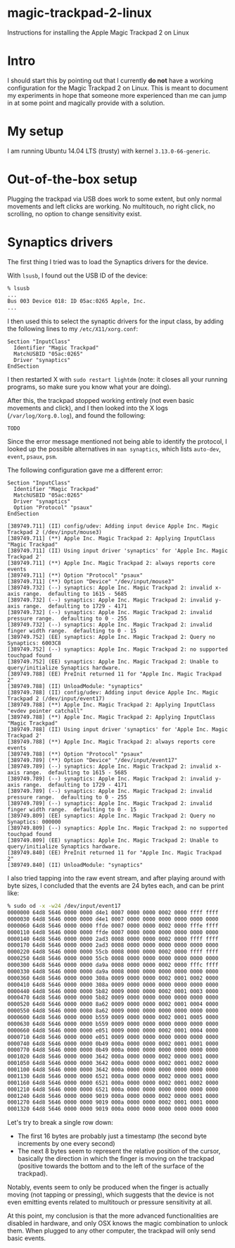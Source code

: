 # magic-trackpad-2-linux
Instructions for installing the Apple Magic Trackpad 2 on Linux

# Intro

I should start this by pointing out that I currently **do not** have a working configuration for the Magic Trackpad 2 on Linux. This is meant to document my experiments in hope that someone more experienced than me can jump in at some point and magically provide with a solution.

# My setup

I am running Ubuntu 14.04 LTS (trusty) with kernel `3.13.0-66-generic`.

# Out-of-the-box setup

Plugging the trackpad via USB does work to some extent, but only normal movements and left clicks are working. No multitouch, no right click, no scrolling, no option to change sensitivity exist.

# Synaptics drivers

The first thing I tried was to load the Synaptics drivers for the device.

With `lsusb`, I found out the USB ID of the device:

```bash
% lsusb
...
Bus 003 Device 018: ID 05ac:0265 Apple, Inc. 
...
```

I then used this to select the synaptic drivers for the input class, by adding the following lines to my `/etc/X11/xorg.conf`:

```
Section "InputClass"
  Identifier "Magic Trackpad"
  MatchUSBID "05ac:0265"
  Driver "synaptics"
EndSection
```

I then restarted X with `sudo restart lightdm` (note: it closes all your running programs, so make sure you know what your are doing).

After this, the trackpad stopped working entirely (not even basic movements and click), and I then looked into the X logs (`/var/log/Xorg.0.log`), and found the following:

```
TODO
```

Since the error message mentioned not being able to identify the protocol, I looked up the possible alternatives in `man synaptics`, which lists `auto-dev`, `event`, `psaux`, `psm`.

The following configuration gave me a different error:

```
Section "InputClass"
  Identifier "Magic Trackpad"
  MatchUSBID "05ac:0265"
  Driver "synaptics"
  Option "Protocol" "psaux"
EndSection
```

```
[389749.711] (II) config/udev: Adding input device Apple Inc. Magic Trackpad 2 (/dev/input/mouse3)
[389749.711] (**) Apple Inc. Magic Trackpad 2: Applying InputClass "Magic Trackpad"
[389749.711] (II) Using input driver 'synaptics' for 'Apple Inc. Magic Trackpad 2'
[389749.711] (**) Apple Inc. Magic Trackpad 2: always reports core events
[389749.711] (**) Option "Protocol" "psaux"
[389749.711] (**) Option "Device" "/dev/input/mouse3"
[389749.732] (--) synaptics: Apple Inc. Magic Trackpad 2: invalid x-axis range.  defaulting to 1615 - 5685
[389749.732] (--) synaptics: Apple Inc. Magic Trackpad 2: invalid y-axis range.  defaulting to 1729 - 4171
[389749.732] (--) synaptics: Apple Inc. Magic Trackpad 2: invalid pressure range.  defaulting to 0 - 255
[389749.732] (--) synaptics: Apple Inc. Magic Trackpad 2: invalid finger width range.  defaulting to 0 - 15
[389749.752] (EE) synaptics: Apple Inc. Magic Trackpad 2: Query no Synaptics: 6003C8
[389749.752] (--) synaptics: Apple Inc. Magic Trackpad 2: no supported touchpad found
[389749.752] (EE) synaptics: Apple Inc. Magic Trackpad 2: Unable to query/initialize Synaptics hardware.
[389749.788] (EE) PreInit returned 11 for "Apple Inc. Magic Trackpad 2"
[389749.788] (II) UnloadModule: "synaptics"
[389749.788] (II) config/udev: Adding input device Apple Inc. Magic Trackpad 2 (/dev/input/event17)
[389749.788] (**) Apple Inc. Magic Trackpad 2: Applying InputClass "evdev pointer catchall"
[389749.788] (**) Apple Inc. Magic Trackpad 2: Applying InputClass "Magic Trackpad"
[389749.788] (II) Using input driver 'synaptics' for 'Apple Inc. Magic Trackpad 2'
[389749.788] (**) Apple Inc. Magic Trackpad 2: always reports core events
[389749.788] (**) Option "Protocol" "psaux"
[389749.789] (**) Option "Device" "/dev/input/event17"
[389749.789] (--) synaptics: Apple Inc. Magic Trackpad 2: invalid x-axis range.  defaulting to 1615 - 5685
[389749.789] (--) synaptics: Apple Inc. Magic Trackpad 2: invalid y-axis range.  defaulting to 1729 - 4171
[389749.789] (--) synaptics: Apple Inc. Magic Trackpad 2: invalid pressure range.  defaulting to 0 - 255
[389749.789] (--) synaptics: Apple Inc. Magic Trackpad 2: invalid finger width range.  defaulting to 0 - 15
[389749.809] (EE) synaptics: Apple Inc. Magic Trackpad 2: Query no Synaptics: 000000
[389749.809] (--) synaptics: Apple Inc. Magic Trackpad 2: no supported touchpad found
[389749.809] (EE) synaptics: Apple Inc. Magic Trackpad 2: Unable to query/initialize Synaptics hardware.
[389749.840] (EE) PreInit returned 11 for "Apple Inc. Magic Trackpad 2"
[389749.840] (II) UnloadModule: "synaptics"
```

I also tried tapping into the raw event stream, and after playing around with byte sizes, I concluded that the events are 24 bytes each, and can be print like:

```bash
% sudo od -x -w24 /dev/input/event17
0000000 64d8 5646 0000 0000 d4e1 0007 0000 0000 0002 0000 ffff ffff
0000030 64d8 5646 0000 0000 d4e1 0007 0000 0000 0000 0000 0000 0000
0000060 64d8 5646 0000 0000 ffde 0007 0000 0000 0002 0000 fffe ffff
0000110 64d8 5646 0000 0000 ffde 0007 0000 0000 0000 0000 0000 0000
0000140 64d8 5646 0000 0000 2ad3 0008 0000 0000 0002 0000 ffff ffff
0000170 64d8 5646 0000 0000 2ad3 0008 0000 0000 0000 0000 0000 0000
0000220 64d8 5646 0000 0000 55cb 0008 0000 0000 0002 0000 ffff ffff
0000250 64d8 5646 0000 0000 55cb 0008 0000 0000 0000 0000 0000 0000
0000300 64d8 5646 0000 0000 da9a 0008 0000 0000 0002 0000 fffc ffff
0000330 64d8 5646 0000 0000 da9a 0008 0000 0000 0000 0000 0000 0000
0000360 64d8 5646 0000 0000 308a 0009 0000 0000 0002 0001 0002 0000
0000410 64d8 5646 0000 0000 308a 0009 0000 0000 0000 0000 0000 0000
0000440 64d8 5646 0000 0000 5b82 0009 0000 0000 0002 0001 0003 0000
0000470 64d8 5646 0000 0000 5b82 0009 0000 0000 0000 0000 0000 0000
0000520 64d8 5646 0000 0000 8a62 0009 0000 0000 0002 0001 0004 0000
0000550 64d8 5646 0000 0000 8a62 0009 0000 0000 0000 0000 0000 0000
0000600 64d8 5646 0000 0000 b559 0009 0000 0000 0002 0001 0005 0000
0000630 64d8 5646 0000 0000 b559 0009 0000 0000 0000 0000 0000 0000
0000660 64d8 5646 0000 0000 e051 0009 0000 0000 0002 0001 0004 0000
0000710 64d8 5646 0000 0000 e051 0009 0000 0000 0000 0000 0000 0000
0000740 64d8 5646 0000 0000 0b49 000a 0000 0000 0002 0001 0001 0000
0000770 64d8 5646 0000 0000 0b49 000a 0000 0000 0000 0000 0000 0000
0001020 64d8 5646 0000 0000 3642 000a 0000 0000 0002 0000 0001 0000
0001050 64d8 5646 0000 0000 3642 000a 0000 0000 0002 0001 0002 0000
0001100 64d8 5646 0000 0000 3642 000a 0000 0000 0000 0000 0000 0000
0001130 64d8 5646 0000 0000 6521 000a 0000 0000 0002 0000 0001 0000
0001160 64d8 5646 0000 0000 6521 000a 0000 0000 0002 0001 0002 0000
0001210 64d8 5646 0000 0000 6521 000a 0000 0000 0000 0000 0000 0000
0001240 64d8 5646 0000 0000 9019 000a 0000 0000 0002 0000 0001 0000
0001270 64d8 5646 0000 0000 9019 000a 0000 0000 0002 0001 0001 0000
0001320 64d8 5646 0000 0000 9019 000a 0000 0000 0000 0000 0000 0000
```

Let's try to break a single row down:
 - The first 16 bytes are probably just a timestamp (the second byte increments by one every second)
 - The next 8 bytes seem to represent the relative position of the cursor, basically the direction in which the finger is moving on the trackpad (positive towards the bottom and to the left of the surface of the trackpad).

Notably, events seem to only be produced when the finger is actually moving (not tapping or pressing), which suggests that the device is not even emitting events related to multitouch or pressure sensitivity at all.

At this point, my conclusion is that the more advanced functionalities are disabled in hardware, and only OSX knows the magic combination to unlock them. When plugged to any other computer, the trackpad will only send basic events.
